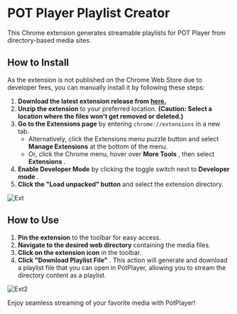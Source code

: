 # POT Player Playlist Creator

This Chrome extension generates streamable playlists for POT Player from directory-based media sites.

## How to Install

As the extension is not published on the Chrome Web Store due to developer fees, you can manually install it by following these steps:

1. **Download the latest extension release from [here.](https://github.com/wskoly/PotPlayerStreamablePlaylistCreator/releases/latest "Latest Release")**
2. **Unzip the extension** to your preferred location. **(Caution: Select a location where the files won't get removed or deleted.)**
3. **Go to the Extensions page** by entering `chrome://extensions` in a new tab.
   * Alternatively, click the Extensions menu puzzle button and select **Manage Extensions** at the bottom of the menu.
   * Or, click the Chrome menu, hover over  **More Tools** , then select  **Extensions** .
4. **Enable Developer Mode** by clicking the toggle switch next to  **Developer mode** .
5. **Click the "Load unpacked" button** and select the extension directory.

![Ext](https://i.ibb.co/L9y9S3g/potpext1.png)

## How to Use

1. **Pin the extension** to the toolbar for easy access.
2. **Navigate to the desired web directory** containing the media files.
3. **Click on the extension icon** in the toolbar.
4. **Click "Download Playlist File"** . This action will generate and download a playlist file that you can open in PotPlayer, allowing you to stream the directory content as a playlist.

![Ext2](https://i.ibb.co/jGtWg8F/potpext2.png)

Enjoy seamless streaming of your favorite media with PotPlayer!
